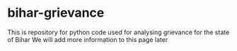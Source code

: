 # bihar-grievance
This is repository for python code used for analysing grievance for the state of Bihar
We will add more information to this page later
